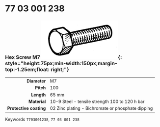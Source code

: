 # 77 03 001 238

### Hex Screw M7 ![](../assets/images/parts/hex_screws.png){: style="height:75px;min-width:150px;margin-top:-1.25em;float: right;"}

|   |   |
|---:|---|
**Diameter** | M7
**Pitch** |100
**Length** |65 mm
**Material** | 10-9 Steel - tensile strength 100 to 120 h bar
**Protective coating** | 02 Zinc plating - Bichromate or phosphate dipping

Keywords `7703001238`, `77 03 001 238`
